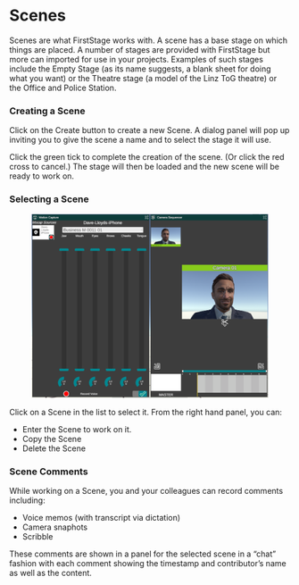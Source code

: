 # Scenes

Scenes are what FirstStage works with. A scene has a base stage on which things are placed. A number of stages are provided with FirstStage but more can imported for use in your projects. Examples of such stages include the Empty Stage (as its name suggests, a blank sheet for doing what you want) or the Theatre stage (a model of the Linz ToG theatre) or the Office and Police Station.

### Creating a Scene <a href="#_j65e2dkcypel" id="_j65e2dkcypel"></a>

Click on the Create button to create a new Scene. A dialog panel will pop up inviting you to give the scene a name and to select the stage it will use.

Click the green tick to complete the creation of the scene. (Or click the red cross to cancel.) The stage will then be loaded and the new scene will be ready to work on.

### Selecting a Scene <a href="#_9t8ddmg0hmvu" id="_9t8ddmg0hmvu"></a>

<figure><img src="../.gitbook/assets/image (5).png" alt=""><figcaption></figcaption></figure>

Click on a Scene in the list to select it. From the right hand panel, you can:

* Enter the Scene to work on it.
* Copy the Scene
* Delete the Scene

### Scene Comments <a href="#_vlikjvf16g4z" id="_vlikjvf16g4z"></a>

While working on a Scene, you and your colleagues can record comments including:

* Voice memos (with transcript via dictation)
* Camera snaphots
* Scribble

These comments are shown in a panel for the selected scene in a “chat” fashion with each comment showing the timestamp and contributor’s name as well as the content.
